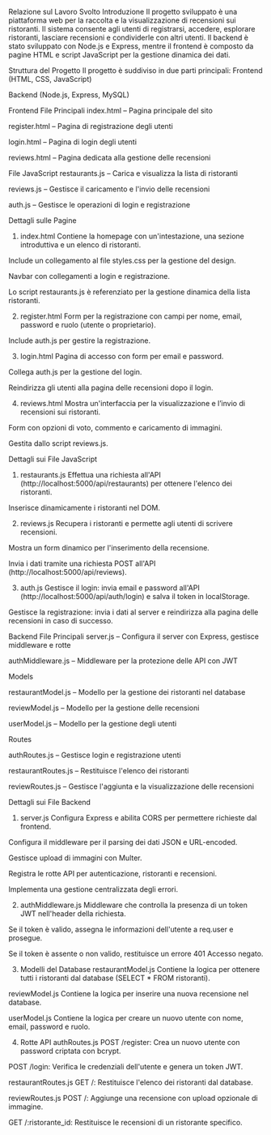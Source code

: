 Relazione sul Lavoro Svolto
Introduzione
Il progetto sviluppato è una piattaforma web per la raccolta e la visualizzazione di recensioni sui ristoranti. Il sistema consente agli utenti di registrarsi, accedere, esplorare ristoranti, lasciare recensioni e condividerle con altri utenti. Il backend è stato sviluppato con Node.js e Express, mentre il frontend è composto da pagine HTML e script JavaScript per la gestione dinamica dei dati.

Struttura del Progetto
Il progetto è suddiviso in due parti principali:
Frontend (HTML, CSS, JavaScript)


Backend (Node.js, Express, MySQL)



Frontend
File Principali
index.html – Pagina principale del sito


register.html – Pagina di registrazione degli utenti


login.html – Pagina di login degli utenti


reviews.html – Pagina dedicata alla gestione delle recensioni


File JavaScript
restaurants.js – Carica e visualizza la lista di ristoranti


reviews.js – Gestisce il caricamento e l'invio delle recensioni


auth.js – Gestisce le operazioni di login e registrazione



Dettagli sulle Pagine
1. index.html
Contiene la homepage con un'intestazione, una sezione introduttiva e un elenco di ristoranti.


Include un collegamento al file styles.css per la gestione del design.


Navbar con collegamenti a login e registrazione.


Lo script restaurants.js è referenziato per la gestione dinamica della lista ristoranti.


2. register.html
Form per la registrazione con campi per nome, email, password e ruolo (utente o proprietario).


Include auth.js per gestire la registrazione.


3. login.html
Pagina di accesso con form per email e password.


Collega auth.js per la gestione del login.


Reindirizza gli utenti alla pagina delle recensioni dopo il login.


4. reviews.html
Mostra un'interfaccia per la visualizzazione e l’invio di recensioni sui ristoranti.


Form con opzioni di voto, commento e caricamento di immagini.


Gestita dallo script reviews.js.



Dettagli sui File JavaScript
1. restaurants.js
Effettua una richiesta all'API (http://localhost:5000/api/restaurants) per ottenere l'elenco dei ristoranti.


Inserisce dinamicamente i ristoranti nel DOM.


2. reviews.js
Recupera i ristoranti e permette agli utenti di scrivere recensioni.


Mostra un form dinamico per l'inserimento della recensione.


Invia i dati tramite una richiesta POST all'API (http://localhost:5000/api/reviews).


3. auth.js
Gestisce il login: invia email e password all'API (http://localhost:5000/api/auth/login) e salva il token in localStorage.


Gestisce la registrazione: invia i dati al server e reindirizza alla pagina delle recensioni in caso di successo.



Backend
File Principali
server.js – Configura il server con Express, gestisce middleware e rotte


authMiddleware.js – Middleware per la protezione delle API con JWT


Models


restaurantModel.js – Modello per la gestione dei ristoranti nel database


reviewModel.js – Modello per la gestione delle recensioni


userModel.js – Modello per la gestione degli utenti


Routes


authRoutes.js – Gestisce login e registrazione utenti


restaurantRoutes.js – Restituisce l'elenco dei ristoranti


reviewRoutes.js – Gestisce l'aggiunta e la visualizzazione delle recensioni



Dettagli sui File Backend
1. server.js
Configura Express e abilita CORS per permettere richieste dal frontend.


Configura il middleware per il parsing dei dati JSON e URL-encoded.


Gestisce upload di immagini con Multer.


Registra le rotte API per autenticazione, ristoranti e recensioni.


Implementa una gestione centralizzata degli errori.


2. authMiddleware.js
Middleware che controlla la presenza di un token JWT nell'header della richiesta.


Se il token è valido, assegna le informazioni dell'utente a req.user e prosegue.


Se il token è assente o non valido, restituisce un errore 401 Accesso negato.


3. Modelli del Database
restaurantModel.js
Contiene la logica per ottenere tutti i ristoranti dal database (SELECT * FROM ristoranti).


reviewModel.js
Contiene la logica per inserire una nuova recensione nel database.


userModel.js
Contiene la logica per creare un nuovo utente con nome, email, password e ruolo.


4. Rotte API
authRoutes.js
POST /register: Crea un nuovo utente con password criptata con bcrypt.


POST /login: Verifica le credenziali dell'utente e genera un token JWT.


restaurantRoutes.js
GET /: Restituisce l'elenco dei ristoranti dal database.


reviewRoutes.js
POST /: Aggiunge una recensione con upload opzionale di immagine.


GET /:ristorante_id: Restituisce le recensioni di un ristorante specifico.
